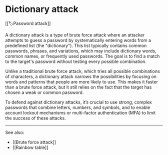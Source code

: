 
# Dictionary attack

[[🏷️Password attack]]

A dictionary attack is a type of brute force attack where an attacker attempts to guess a password by systematically entering words from a predefined list (the "dictionary"). This list typically contains common passwords, phrases, and variations, which may include dictionary words, common names, or frequently used passwords. The goal is to find a match to the target's password without testing every possible combination.

Unlike a traditional brute force attack, which tries all possible combinations of characters, a dictionary attack narrows the possibilities by focusing on words and patterns that people are more likely to use. This makes it faster than a brute force attack, but it still relies on the fact that the target has chosen a weak or common password.

To defend against dictionary attacks, it’s crucial to use strong, complex passwords that combine letters, numbers, and symbols, and to enable account lockout mechanisms or multi-factor authentication (MFA) to limit the success of these attacks.

---

See also:

- [[Brute force attack]]
- [[Rainbow table]]